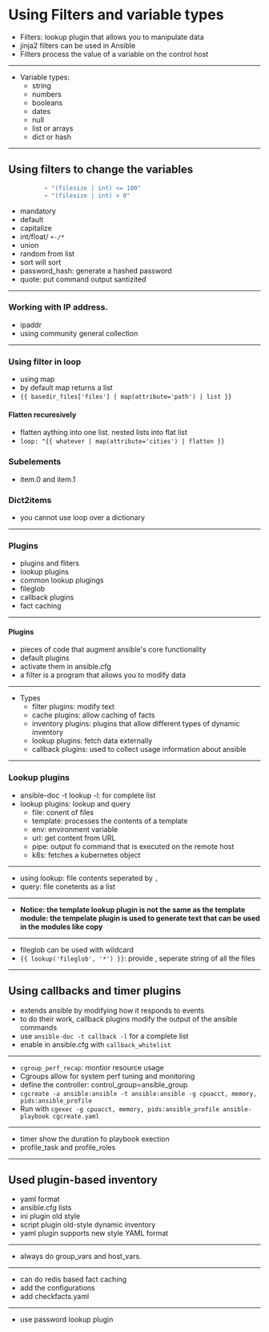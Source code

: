 # Using Filters and variable types
* Filters: lookup plugin that allows you to manipulate data
* jinja2 filters can be used in Ansible
* Filters process the value of a variable on the control host 
---
* Variable types:
  * string
  * numbers
  * booleans
  * dates
  * null
  * list or arrays
  * dict or hash
---
## Using filters to change the variables
```yaml
          - "(filesize | int) <= 100"
          - "(filesize | int) > 0"
```
* mandatory 
* default
* capitalize
* int/float/ ```+-/*```
* union
* random from list 
* sort will sort
* password_hash: generate a hashed password
* quote: put command output santizited
---
### Working with IP address.
* ipaddr
* using community general collection
---
### Using filter in loop
* using map
* by default map returns a list
* ```{{ basedir_files['files'] | map(attribute='path') | list }}```
#### Flatten recuresively
* flatten aything into one list. nested lists into flat list
* ```loop: "{{ whatever | map(attribute='cities') | flatten }}```
### Subelements
* item.0 and item.1
### Dict2items
* you cannot use loop over a dictionary
---
### Plugins
* plugins and fliters
* lookup plugins
* common lookup plugings
* fileglob
* callback plugins
* fact caching
---
#### Plugins
* pieces of code that augment ansible's core functionality
* default plugins
* activate them in ansible.cfg
* a filter is a program that allows you to modify data
---
* Types
  * filter plugins: modify text
  * cache plugins: allow caching of facts
  * inventory plugins: plugins that allow different types of dynamic inventory
  * lookup plugins: fetch data externally
  * callback plugins: used to collect usage information about ansible
---
### Lookup plugins
* ansible-doc -t lookup -l: for complete list
* lookup plugins: lookup and query
  * file: conent of files 
  * template: processes the contents of a template
  * env: environment variable
  * url: get content from URL
  * pipe: output fo command that is executed on the remote host
  * k8s: fetches a kubernetes object
---
* using lookup: file contents seperated by ```,```
* query: file conetents as a list
---
* **Notice: the template lookup plugin is not the same as the template module: the tempelate plugin is used to generate text that can be used in the modules like copy**
---
* fileglob can be used with wildcard
* ```{{ lookup('fileglob', '*') }}```: provide , seperate string of all the files
---
## Using callbacks and timer plugins
* extends ansible by modifying how it responds to events
* to do their work, callback plugins modify the output of the ansible commands
* use ```ansible-doc -t callback -l``` for a complete list
* enable in ansible.cfg with ```callback_whitelist```

---
* ```cgroup_perf_recap```: montior resource usage
* Cgroups allow for system perf tuning and monitoring
* define the controller: control_group=ansible_group
* ```cgcreate -a ansible:ansible -t ansible:ansible -g cpuacct, memory, pids:ansible_profile```
* Run with ```cgexec -g cpuacct, memory, pids:ansible_profile ansible-playbook cgcreate.yaml```
---
* timer show the duration fo playbook exection
* profile_task and profile_roles
---
## Used plugin-based inventory
* yaml format
* ansible.cfg lists
* ini plugin old style
* script plugin old-style dynamic inventory
* yaml plugin supports new style YAML format
---
* always do group_vars and host_vars.
---
* can do redis based fact caching
* add the configurations
* add checkfacts.yaml
---
* use password lookup plugin

